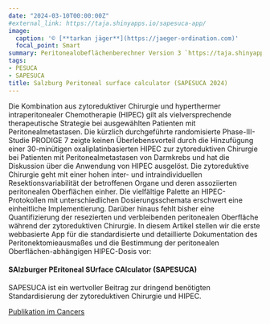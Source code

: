 ```yaml
---
date: "2024-03-10T00:00:00Z"
#external_link: https://taja.shinyapps.io/sapesuca-app/
image:
  caption: '© [**tarkan jäger**](https://jaeger-ordination.com)'
  focal_point: Smart
summary: Peritonealobeflächenberechner Version 3 `https://taja.shinyapps.io/sapesuca-app/`. In Salzburg an der Universitätsklinik für Chirurgie entwickelt. 
tags:
- PESUCA
- SAPESUCA
title: Salzburg Peritoneal surface calculator (SAPESUCA 2024)
---
```


Die Kombination aus zytoreduktiver Chirurgie und hyperthermer intraperitonealer Chemotherapie (HIPEC) gilt als vielversprechende therapeutische Strategie bei ausgewählten Patienten mit Peritonealmetastasen. Die kürzlich durchgeführte randomisierte Phase-III-Studie PRODIGE 7 zeigte keinen Überlebensvorteil durch die Hinzufügung einer 30-minütigen oxaliplatinbasierten HIPEC zur zytoreduktiven Chirurgie bei Patienten mit Peritonealmetastasen von Darmkrebs und hat die Diskussion über die Anwendung von HIPEC ausgelöst. Die zytoreduktive Chirurgie geht mit einer hohen inter- und intraindividuellen Resektionsvariabilität der betroffenen Organe und deren assoziierten peritonealen Oberflächen einher. Die vielfältige Palette an HIPEC-Protokollen mit unterschiedlichen Dosierungsschemata erschwert eine einheitliche Implementierung. Darüber hinaus fehlt bisher eine Quantifizierung der resezierten und verbleibenden peritonealen Oberfläche während der zytoreduktiven Chirurgie. In diesem Artikel stellen wir die erste webbasierte App für die standardisierte und detaillierte Dokumentation des Peritonektomieausmaßes und die Bestimmung der peritonealen Oberflächen-abhängigen HIPEC-Dosis vor:

#### SAlzburger PEritoneal SUrface CAlculator (SAPESUCA)

SAPESUCA ist ein wertvoller Beitrag zur dringend benötigten Standardisierung der zytoreduktiven Chirurgie und HIPEC.

[Publikation im Cancers](https://www.mdpi.com/2072-6694/15/12/3134)
